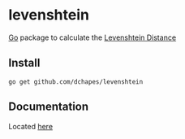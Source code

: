 levenshtein
===========

[Go](http://golang.org) package to calculate the [Levenshtein Distance](http://en.wikipedia.org/wiki/Levenshtein_distance)

Install
-------

    go get github.com/dchapes/levenshtein

Documentation
-------------

Located [here](http://godoc.org/github.com/dchapes/levenshtein)
